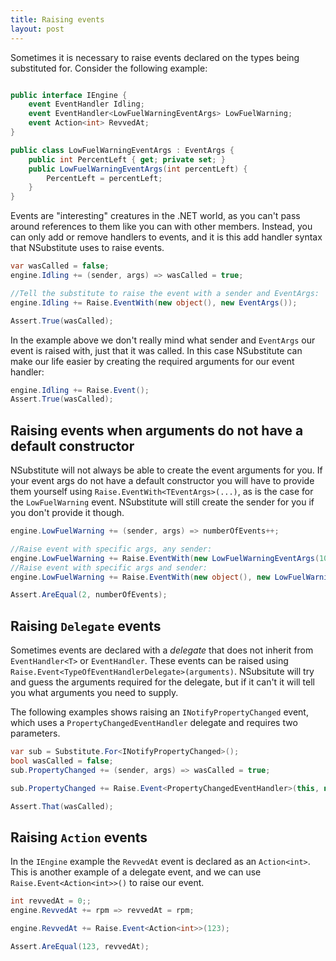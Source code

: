 ```yaml
---
title: Raising events
layout: post
---
```


Sometimes it is necessary to raise events declared on the types being substituted for. Consider the following example:

```csharp

public interface IEngine {
    event EventHandler Idling;
    event EventHandler<LowFuelWarningEventArgs> LowFuelWarning;
    event Action<int> RevvedAt;
}

public class LowFuelWarningEventArgs : EventArgs {
    public int PercentLeft { get; private set; }
    public LowFuelWarningEventArgs(int percentLeft) {
        PercentLeft = percentLeft;
    }
}
```
<!--
```requiredcode
IEngine engine;
bool wasCalled;
int numberOfEvents;
[SetUp] public void SetUp() {
    engine = Substitute.For<IEngine>();
    wasCalled = false;
    numberOfEvents = 0;
    engine.Idling += (sender, args) => wasCalled = true;
}
```
-->

Events are "interesting" creatures in the .NET world, as you can't pass around references to them like you can with other members. Instead, you can only add or remove handlers to events, and it is this add handler syntax that NSubstitute uses to raise events.

```csharp
var wasCalled = false;
engine.Idling += (sender, args) => wasCalled = true;

//Tell the substitute to raise the event with a sender and EventArgs:
engine.Idling += Raise.EventWith(new object(), new EventArgs());

Assert.True(wasCalled);
```

In the example above we don't really mind what sender and `EventArgs` our event is raised with, just that it was called. In this case NSubstitute can make our life easier by creating the required arguments for our event handler:

```csharp
engine.Idling += Raise.Event();
Assert.True(wasCalled);
```

## Raising events when arguments do not have a default constructor

NSubstitute will not always be able to create the event arguments for you. If your event args do not have a default constructor you will have to provide them yourself using `Raise.EventWith<TEventArgs>(...)`, as is the case for the `LowFuelWarning` event. NSubstitute will still create the sender for you if you don't provide it though.

```csharp
engine.LowFuelWarning += (sender, args) => numberOfEvents++;

//Raise event with specific args, any sender:
engine.LowFuelWarning += Raise.EventWith(new LowFuelWarningEventArgs(10));
//Raise event with specific args and sender:
engine.LowFuelWarning += Raise.EventWith(new object(), new LowFuelWarningEventArgs(10));

Assert.AreEqual(2, numberOfEvents);
```

## Raising `Delegate` events

Sometimes events are declared with a _delegate_ that does not inherit from `EventHandler<T>` or `EventHandler`. These events can be raised using `Raise.Event<TypeOfEventHandlerDelegate>(arguments)`. NSubsitute will try and guess the arguments required for the delegate, but if it can't it will tell you what arguments you need to supply.

The following examples shows raising an `INotifyPropertyChanged` event, which uses a `PropertyChangedEventHandler` delegate and requires two parameters.

```csharp
var sub = Substitute.For<INotifyPropertyChanged>();
bool wasCalled = false;
sub.PropertyChanged += (sender, args) => wasCalled = true;

sub.PropertyChanged += Raise.Event<PropertyChangedEventHandler>(this, new PropertyChangedEventArgs("test"));

Assert.That(wasCalled);
```


## Raising `Action` events
In the `IEngine` example the `RevvedAt` event is declared as an `Action<int>`. This is another example of a delegate event, and we can use `Raise.Event<Action<int>>()` to raise our event.

```csharp
int revvedAt = 0;;
engine.RevvedAt += rpm => revvedAt = rpm;

engine.RevvedAt += Raise.Event<Action<int>>(123);

Assert.AreEqual(123, revvedAt);
```
